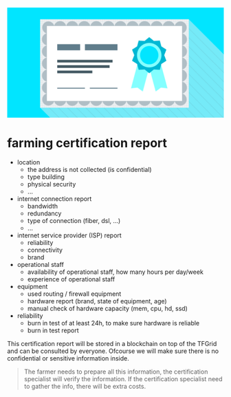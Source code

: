 
![](img/certification.png)

# farming certification report

- location
    - the address is not collected (is confidential)
    - type building
    - physical security
    - ...
- internet connection report
    - bandwidth
    - redundancy
    - type of connection (fiber, dsl, ...)
    - ...
- internet service provider (ISP) report
    - reliability
    - connectivity
    - brand
- operational staff
    - availability of operational staff, how many hours per day/week
    - experience of operational staff
- equipment
    - used routing / firewall equipment
    - hardware report (brand, state of equipment, age)
    - manual check of hardware capacity (mem, cpu, hd, ssd)
- reliability
    - burn in test of at least 24h, to make sure hardware is reliable
    - burn in test report

This certification report will be stored in a blockchain on top of the TFGrid and can be consulted by everyone.
Ofcourse we will make sure there is no confidential or sensitive information inside.

> The farmer needs to prepare all this information, the certification specialist will verify the information. If the certification specialist need to gather the info, there will be extra costs.